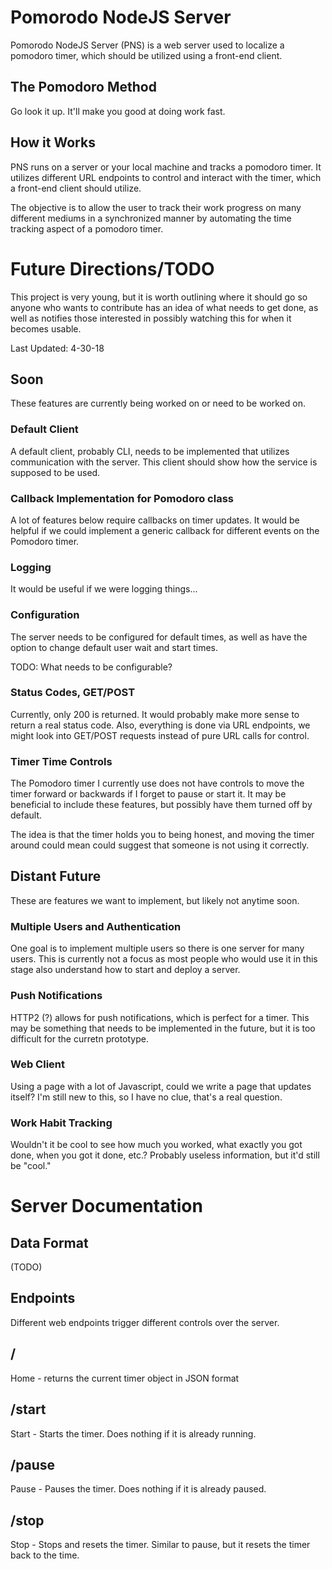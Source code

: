 # Pomorodo NodeJS Server
Pomorodo NodeJS Server (PNS) is a web server used to localize a pomodoro timer, which
should be utilized using a front-end client.

## The Pomodoro Method
Go look it up. It'll make you good at doing work fast.

## How it Works
PNS runs on a server or your local machine and tracks a pomodoro timer. It utilizes different
URL endpoints to control and interact with the timer, which a front-end client should utilize.

The objective is to allow the user to track their work progress on many different mediums in 
a synchronized manner by automating the time tracking aspect of a pomodoro timer.

# Future Directions/TODO
This project is very young, but it is worth outlining where it should go so anyone who wants
to contribute has an idea of what needs to get done, as well as notifies those interested in
possibly watching this for when it becomes usable.

Last Updated: 4-30-18

## Soon
These features are currently being worked on or need to be worked on.

### Default Client
A default client, probably CLI, needs to be implemented that utilizes communication with
the server. This client should show how the service is supposed to be used.

### Callback Implementation for Pomodoro class
A lot of features below require callbacks on timer updates. It would be helpful if we
could implement a generic callback for different events on the Pomodoro timer.

### Logging
It would be useful if we were logging things...

### Configuration
The server needs to be configured for default times, as well as have the option to change
default user wait and start times.

TODO: What needs to be configurable?

### Status Codes, GET/POST
Currently, only 200 is returned. It would probably make more sense to return a real status
code. Also, everything is done via URL endpoints, we might look into GET/POST requests
instead of pure URL calls for control.

### Timer Time Controls
The Pomodoro timer I currently use does not have controls to move the timer forward or backwards
if I forget to pause or start it. It may be beneficial to include these features, but possibly
have them turned off by default.

The idea is that the timer holds you to being honest, and moving the timer around could mean
could suggest that someone is not using it correctly.

## Distant Future
These are features we want to implement, but likely not anytime soon.

### Multiple Users and Authentication
One goal is to implement multiple users so there is one server for many users. This is currently
not a focus as most people who would use it in this stage also understand how to start and deploy
a server.

### Push Notifications
HTTP2 (?) allows for push notifications, which is perfect for a timer. This may be something that
needs to be implemented in the future, but it is too difficult for the curretn prototype.

### Web Client
Using a page with a lot of Javascript, could we write a page that updates itself? I'm still
new to this, so I have no clue, that's a real question.

### Work Habit Tracking
Wouldn't it be cool to see how much you worked, what exactly you got done, when you got
it done, etc.? Probably useless information, but it'd still be "cool."

# Server Documentation
## Data Format
(TODO)

## Endpoints
Different web endpoints trigger different controls over the server.

## /
Home - returns the current timer object in JSON format

## /start
Start - Starts the timer. Does nothing if it is already running.

## /pause
Pause - Pauses the timer. Does nothing if it is already paused.

## /stop
Stop - Stops and resets the timer. Similar to pause, but it resets the timer
back to the time.
